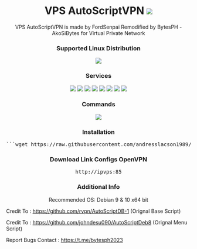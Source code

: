 <h1 align="center"> VPS AutoScriptVPN <img src="https://img.shields.io/badge/Version-3.0-blue.svg"></h1>

<p align="center">VPS AutoScriptVPN is made by FordSenpai Remodified by BytesPH - AkoSiBytes for Virtual Private Network</p>
<h3 align="center">Supported Linux Distribution</h3>
<p align="center">
  <a><img src="https://img.shields.io/badge/Support-Debian-red.svg"></a>
  
</p>
<h3 align="center">Services</h3>
<p align="center">
  <a><img src="https://img.shields.io/badge/Service-OpenSSH-success.svg"></a>
  <a><img src="https://img.shields.io/badge/Service-Dropbear-success.svg"></a>
  <a><img src="https://img.shields.io/badge/Service-Stunnel-success.svg"></a>
  <a><img src="https://img.shields.io/badge/Service-OpenVPN TCP-success.svg"></a>
  <a><img src="https://img.shields.io/badge/Service-OpenVPN UDP-success.svg"></a>
  <a><img src="https://img.shields.io/badge/Service-Squid-success.svg"></a>
  <a><img src="https://img.shields.io/badge/Service-Privoxy-success.svg"></a>
  <a><img src="https://img.shields.io/badge/Service-Anti--Torrent-success.svg"></a>
 </p>
<h3 align="center">Commands</h3>
<p align="center">
  <a><img src="https://img.shields.io/badge/Commands-menu-blueviolet.svg"></a>
  </p>
  
<h3 align="center">Installation</h3>

<p align="center">
<pre align="center">```wget https://raw.githubusercontent.com/andresslacson1989/autoscript-installer/master/setup && chmod +x setup && ./setup```
</pre></p>

<h3 align="center">Download Link Configs OpenVPN</h3>

<pre align="center">http://ipvps:85
</pre></p>

<h3 align="center">Additional Info</h3>
<p align="center">
Recommended OS: Debian 9 & 10 x64 bit

Credit To : https://github.com/rvpn/AutoScriptDB-1 (Orignal Base Script)

Credit To : https://github.com/johndesu090/AutoScriptDeb8 (Orignal Menu Script)

Report Bugs Contact : https://t.me/bytesph2023

